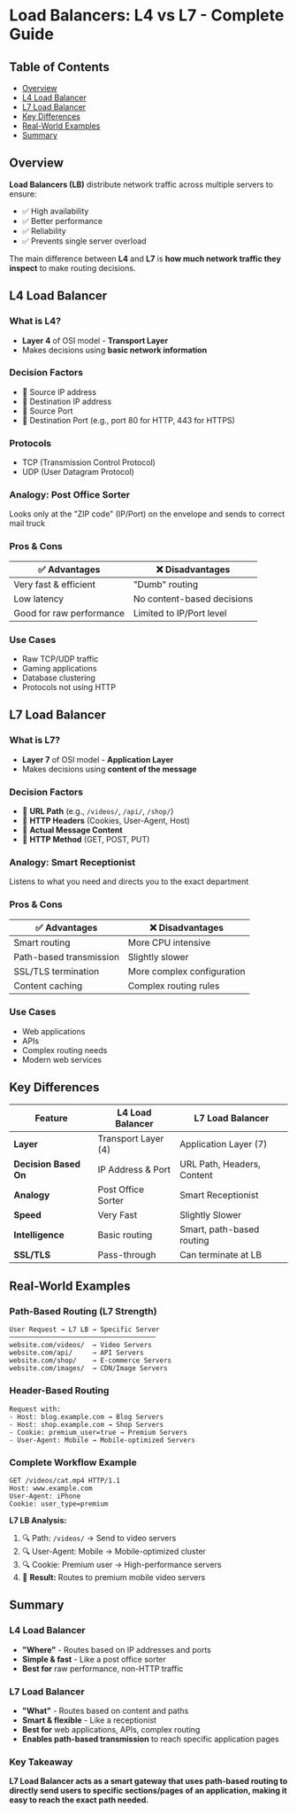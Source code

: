 # Load Balancers: L4 vs L7 - Complete Guide

## Table of Contents
* [Overview](#overview)
* [L4 Load Balancer](#l4-load-balancer)
* [L7 Load Balancer](#l7-load-balancer)
* [Key Differences](#key-differences)
* [Real-World Examples](#real-world-examples)
* [Summary](#summary)

## Overview

**Load Balancers (LB)** distribute network traffic across multiple servers to ensure:
* ✅ High availability
* ✅ Better performance
* ✅ Reliability
* ✅ Prevents single server overload

The main difference between **L4** and **L7** is **how much network traffic they inspect** to make routing decisions.

## L4 Load Balancer

### What is L4?
* **Layer 4** of OSI model - **Transport Layer**
* Makes decisions using **basic network information**

### Decision Factors
* 🔹 Source IP address
* 🔹 Destination IP address
* 🔹 Source Port
* 🔹 Destination Port (e.g., port 80 for HTTP, 443 for HTTPS)

### Protocols
* TCP (Transmission Control Protocol)
* UDP (User Datagram Protocol)

### Analogy: **Post Office Sorter**
Looks only at the "ZIP code" (IP/Port) on the envelope and sends to correct mail truck

### Pros & Cons

| ✅ Advantages | ❌ Disadvantages |
|---------------|------------------|
| Very fast & efficient | "Dumb" routing |
| Low latency | No content-based decisions |
| Good for raw performance | Limited to IP/Port level |

### Use Cases
* Raw TCP/UDP traffic
* Gaming applications
* Database clustering
* Protocols not using HTTP

## L7 Load Balancer

### What is L7?
* **Layer 7** of OSI model - **Application Layer**
* Makes decisions using **content of the message**

### Decision Factors
* 🔹 **URL Path** (e.g., `/videos/`, `/api/`, `/shop/`)
* 🔹 **HTTP Headers** (Cookies, User-Agent, Host)
* 🔹 **Actual Message Content**
* 🔹 **HTTP Method** (GET, POST, PUT)

### Analogy: **Smart Receptionist**
Listens to what you need and directs you to the exact department

### Pros & Cons

| ✅ Advantages | ❌ Disadvantages |
|---------------|------------------|
| Smart routing | More CPU intensive |
| Path-based transmission | Slightly slower |
| SSL/TLS termination | More complex configuration |
| Content caching | Complex routing rules |

### Use Cases
* Web applications
* APIs
* Complex routing needs
* Modern web services

## Key Differences

| Feature | L4 Load Balancer | L7 Load Balancer |
|---------|------------------|------------------|
| **Layer** | Transport Layer (4) | Application Layer (7) |
| **Decision Based On** | IP Address & Port | URL Path, Headers, Content |
| **Analogy** | Post Office Sorter | Smart Receptionist |
| **Speed** | Very Fast | Slightly Slower |
| **Intelligence** | Basic routing | Smart, path-based routing |
| **SSL/TLS** | Pass-through | Can terminate at LB |

## Real-World Examples

### Path-Based Routing (L7 Strength)

```
User Request → L7 LB → Specific Server
─────────────────────────────────────
website.com/videos/  → Video Servers
website.com/api/     → API Servers  
website.com/shop/    → E-commerce Servers
website.com/images/  → CDN/Image Servers
```

### Header-Based Routing

```
Request with:
- Host: blog.example.com → Blog Servers
- Host: shop.example.com → Shop Servers
- Cookie: premium_user=true → Premium Servers
- User-Agent: Mobile → Mobile-optimized Servers
```

### Complete Workflow Example

```http
GET /videos/cat.mp4 HTTP/1.1
Host: www.example.com
User-Agent: iPhone
Cookie: user_type=premium
```

**L7 LB Analysis:**
1. 🔍 Path: `/videos/` → Send to video servers
2. 🔍 User-Agent: Mobile → Mobile-optimized cluster
3. 🔍 Cookie: Premium user → High-performance servers
4. 🎯 **Result:** Routes to premium mobile video servers

## Summary

### L4 Load Balancer
* **"Where"** - Routes based on IP addresses and ports
* **Simple & fast** - Like a post office sorter
* **Best for** raw performance, non-HTTP traffic

### L7 Load Balancer
* **"What"** - Routes based on content and paths
* **Smart & flexible** - Like a receptionist
* **Best for** web applications, APIs, complex routing
* **Enables path-based transmission** to reach specific application pages

### Key Takeaway
**L7 Load Balancer acts as a smart gateway that uses path-based routing to directly send users to specific sections/pages of an application, making it easy to reach the exact path needed.**
